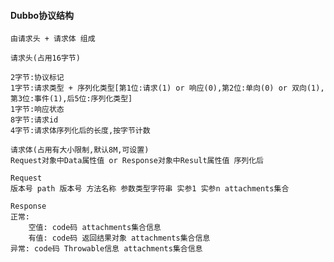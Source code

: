 #### Dubbo协议结构
    由请求头 + 请求体 组成
    
    请求头(占用16字节)
   
    2字节:协议标记
    1字节:请求类型 + 序列化类型[第1位:请求(1) or 响应(0),第2位:单向(0) or 双向(1),第3位:事件(1),后5位:序列化类型]
    1字节:响应状态
    8字节:请求id
    4字节:请求体序列化后的长度,按字节计数
    
    请求体(占用有大小限制,默认8M,可设置)
    Request对象中Data属性值 or Response对象中Result属性值 序列化后
    
    Request
    版本号 path 版本号 方法名称 参数类型字符串 实参1 实参n attachments集合
    
    Response
    正常: 
        空值: code码 attachments集合信息
        有值: code码 返回结果对象 attachments集合信息
    异常: code码 Throwable信息 attachments集合信息